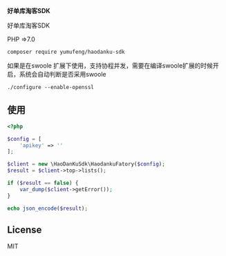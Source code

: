 **好单库淘客SDK**

好单库淘客SDK

PHP =>7.0

`composer require yumufeng/haodanku-sdk`

如果是在swoole 扩展下使用，支持协程并发，需要在编译swoole扩展的时候开启，系统会自动判断是否采用swoole

```./configure --enable-openssl```

## 使用

```php
<?php

$config = [
    'apikey' => ''
];

$client = new \HaoDanKuSdk\HaodankuFatory($config);
$result = $client->top->lists();

if ($result == false) {
    var_dump($client->getError());
}

echo json_encode($result);

```

## License

MIT